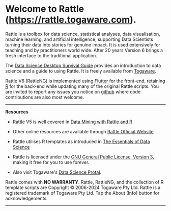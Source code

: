 # Welcome to **Rattle** (https://rattle.togaware.com).

Rattle is a toolbox for data science, statistical analyses, data
visualisation, machine learning, and artificial intelligence,
supporting Data Scientists turning their data into stories for genuine
impact. It is used extensively for teaching and by practitioners world
wide. After 20 years Version 6 brings a fresh interface to the
traditional application.

The [Data Science Desktop Survival
Guide](https://survivor.togaware.com/datascience) provides an
introduction to data science and a guide to using Rattle. It is freely
available from [Togaware](https://togaware.com).

Rattle V6 (RattleNG) is implemented using
[Flutter](https://flutter.dev) for the front-end, retaining
[R](https://r-project.org) for the back-end while updating many of the
original Rattle scripts. You are invited to report any issues you
notice on [github](https://github.com/gjwgit/rattleng) where code
contributions are also most welcome.

---

**Resources**

+ Rattle V5 is well covered in 
  [Data Mining with Rattle and R](https://bit.ly/rattle_data_mining)

+ Other online resources are available through [Rattle Official
  Website](https://rattle.togaware.com)

+ Rattle utilises R templates as introduced in [The Essentials of Data
  Science](https://bit.ly/essentials_data_science)

+ Rattle is licensed under the [GNU General Public License, Version
  3](https://www.gnu.org/licenses/gpl-3.0.en.html), making it free for
  you to use forever.

+ Also visit Togaware's 
  [Data Science Protal](https://togaware.com/onepager.html).

Rattle comes with **NO WARRANTY**. Rattle, RattleNG, and the
collection of R template scripts are Copyright © 2006-2024 Togaware
Pty Ltd. Rattle is a registered trademark of Togaware Pty Ltd. Tap the
About (Info) button for acknowledgements.

---
